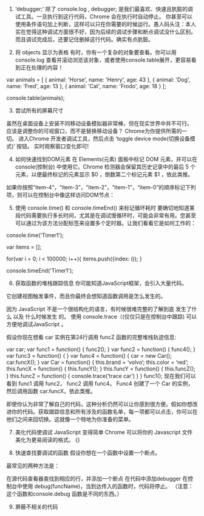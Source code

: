 1. ‘debugger;’
除了 console.log , debugger; 是我们最喜欢、快速且肮脏的调试工具。一旦执行到这行代码，Chrome 会在执行时自动停止。 你甚至可以使用条件语句加上判断，这样可以只在你需要的时候运行。愚人码头注：本人实在觉得这种调试方面很不好，因为后续的调试步骤和断点调试没什么区别。而且调试完成后，还要记住删掉这行代码。确实有点肮脏。

2. 将 objects 显示为表格
有时，你有一个复杂的对象要查看。你可以用 console.log 查看并滚动浏览该对象，或者使用console.table展开，更容易看到正在处理的内容！

var animals = [
    { animal: 'Horse', name: 'Henry', age: 43 },
    { animal: 'Dog', name: 'Fred', age: 13 },
    { animal: 'Cat', name: 'Frodo', age: 18 }
];
 
console.table(animals);

3. 尝试所有的屏幕尺寸

虽然在桌面设备上安装不同移动设备模拟器非常棒，但在现实世界中并不可行。 应该是调整你的可视窗口，而不是替换移动设备？ Chrome为你提供所需的一切。 进入Chrome 开发者调试工具，然后点击 ‘toggle device mode(切换设备模式)’ 按钮。 实时观察窗口变化即可!

4. 如何快速找到DOM元素
在 Elements(元素) 面板中标记 DOM 元素，并可以在 console(控制台) 中使用它。Chrome 检测器会保留其历史记录中的最后 5 个元素，以便最终标记的元素显示 $0 ，倒数第二个标记元素 $1 ，依此类推。

如果你按照“item-4”，“item-3”，“item-2”，“item-1”，“item-0”的顺序标记下列项，则可以在控制台中像这样访问DOM节点：

5. 使用 console.time() 和 console.timeEnd() 来标记循环耗时
要确切地知道某段代码需要执行多长时间，尤其是在调试慢循环时，可能会非常有用。您甚至可以通过为该方法分配标签来设置多个定时器。让我们看看它是如何工作的：


console.time('Timer1');
 
var items = [];
 
for(var i = 0; i < 100000; i++){
   items.push({index: i});
}
 
console.timeEnd('Timer1');


6. 获取函数的堆栈跟踪信息
你可能知道JavaScript框架，会引入大量代码。

它创建视图触发事件，而且你最终会想知道函数调用是怎么发生的。

因为 JavaScript 不是一个很结构化的语言，有时候很难完整的了解到底 发生了什么 以及 什么时候发生 的。 使用 console.trace（(仅仅只是在控制台中跟踪) 可以方便地调试JavaScript 。

假设你现在想看 car 实例在第24行调用 funcZ 函数的完整堆栈轨迹信息:

var car; 
var func1 = function() {
    func2();
} 
var func2 = function() {
    func4();
}
var func3 = function() {
} 
var func4 = function() {
    car = new Car();
    car.funcX();
}
var Car = function() {
    this.brand = ‘volvo’;
    this.color = ‘red’;
    this.funcX = function() {
        this.funcY();
    }
    this.funcY = function() {
        this.funcZ();
    }
    this.funcZ = function() {
        console.trace(‘trace car’)
    }
} 
func1();
现在我们可以看到 func1 调用 func2， func2 调用 func4。 Func4 创建了一个 Car 的实例，然后调用函数 car.funcX，依此类推。

即使你认为非常了解自己的代码，这种分析仍然可以让你感到很方便。假如你想改进你的代码。获取跟踪信息和所有涉及的函数名单，每一项都可以点击，你可以在他们之间来回切换。这就像一个特地为你准备的菜单。

7. 美化代码使调试 JavaScript 变得简单
Chrome 可以将你的 Javascript 文件美化为更易阅读的格式。 {} 


8. 快速查找要调试的函数
假设你想在一个函数中设置一个断点。

最常见的两种方法是：

在源代码查看器查找到相应的行，并添加一个断点
在代码中添加debugger
在控制台中使用 debug(funcName)，当到达传入的函数时，代码将停止。
（注意：这个函数和console.debug 函数是不同的东西。）

9. 屏蔽不相关的代码